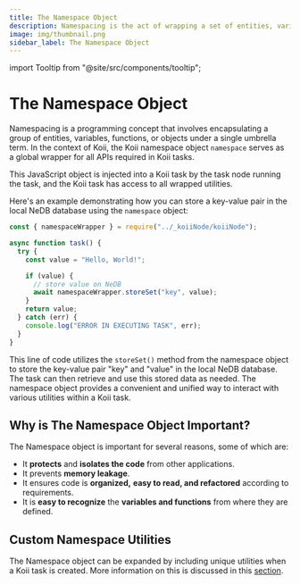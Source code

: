 ```yaml
---
title: The Namespace Object
description: Namespacing is the act of wrapping a set of entities, variables, functions, and objects under a single umbrella term.
image: img/thumbnail.png
sidebar_label: The Namespace Object
---
```


import Tooltip from "@site/src/components/tooltip";

# The Namespace Object

Namespacing is a programming concept that involves encapsulating a group of entities, variables, functions, or objects under a single umbrella term. In the context of Koii, the Koii namespace object `namespace` serves as a global wrapper for all APIs required in Koii tasks.

This JavaScript object is injected into a Koii task by the task node running the task, and the Koii task has access to all wrapped utilities.

Here's an example demonstrating how you can store a key-value pair in the local NeDB database using the `namespace` object:

```js
const { namespaceWrapper } = require("../_koiiNode/koiiNode");

async function task() {
  try {
    const value = "Hello, World!";

    if (value) {
      // store value on NeDB
      await namespaceWrapper.storeSet("key", value);
    }
    return value;
  } catch (err) {
    console.log("ERROR IN EXECUTING TASK", err);
  }
}
```

This line of code utilizes the `storeSet()` method from the namespace object to store the key-value pair "key" and "value" in the local NeDB database. The task can then retrieve and use this stored data as needed. The namespace object provides a convenient and unified way to interact with various utilities within a Koii task.

## Why is The Namespace Object Important?&#x20;

The Namespace object is important for several reasons, some of which are:

- It **protects** and **isolates the code** from other applications.
- It prevents **memory leakage**.
- It ensures code is **organized,** **easy to read, and refactored** according to requirements.
- It is **easy to recognize** the **variables and functions** from where they are defined.

## Custom Namespace Utilities

The Namespace object can be expanded by including unique utilities when a Koii task is created. More information on this is discussed in this [section](./customizing-the-namespace).
